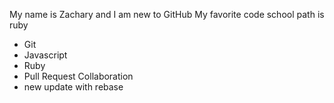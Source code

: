 My name is Zachary and I am new to GitHub
My favorite code school path is ruby
* Git
* Javascript
* Ruby
* Pull Request Collaboration
* new update with rebase
